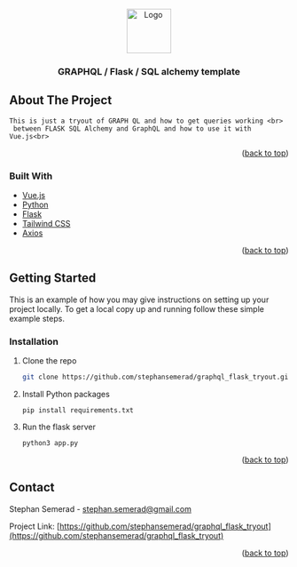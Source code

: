 <div id="top"></div>

<br />
<div align="center">
  <a href="https://github.com/stephansemerad/graphql_flask_tryout">
    <img src="app/statuc/graphql.png" alt="Logo" width="80" height="80">
  </a>

<h3 align="center">GRAPHQL / Flask / SQL alchemy template</h3>
</div>

<!-- ABOUT THE PROJECT -->

## About The Project

    This is just a tryout of GRAPH QL and how to get queries working <br>
     between FLASK SQL Alchemy and GraphQL and how to use it with Vue.js<br>

<p align="right">(<a href="#top">back to top</a>)</p>

### Built With

- [Vue.js](https://vuejs.org/)
- [Python](https://www.python.org/)
- [Flask](https://flask.palletsprojects.com/en/2.0.x/)
- [Tailwind CSS](https://tailwindcss.com/)
- [Axios](https://graphql.org/)

<p align="right">(<a href="#top">back to top</a>)</p>

<!-- GETTING STARTED -->

## Getting Started

This is an example of how you may give instructions on setting up your project locally.
To get a local copy up and running follow these simple example steps.

### Installation

1. Clone the repo
   ```sh
   git clone https://github.com/stephansemerad/graphql_flask_tryout.git
   ```
2. Install Python packages
   ```
   pip install requirements.txt
   ```
3. Run the flask server
   ```
   python3 app.py
   ```

<p align="right">(<a href="#top">back to top</a>)</p>

<!-- USAGE EXAMPLES -->

## Contact

Stephan Semerad - stephan.semerad@gmail.com

Project Link: [https://github.com/stephansemerad/graphql_flask_tryout](https://github.com/stephansemerad/graphql_flask_tryout)

<p align="right">(<a href="#top">back to top</a>)</p>
